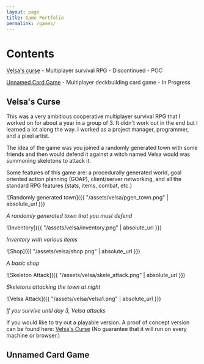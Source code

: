 ```yaml
---
layout: page
title: Game Portfolio
permalink: /games/
---
```

# Contents #
[Velsa's curse](#velsas-curse) - Multiplayer survival RPG - Discontinued - POC


[Unnamed Card Game](#card) - Multiplayer deckbuilding card game - In Progress


## Velsa's Curse ##
<a name="velsas-curse"></a>
This was a very ambitious cooperative multiplayer survival RPG that I worked on for about a year in a group of 3. It didn't work out in the end but I learned a lot along the way. I worked as a project manager, programmer, and a pixel artist.


The idea of the game was you joined a randomly generated town with some friends and then would defend it against a witch named Velsa would was summoning skeletons to attack it.

Some features of this game are: a procedurally generated world, goal oriented action planning (GOAP), client/server networking, and all the standard RPG features (stats, items, combat, etc.)

 ![Randomly generated town]({{ "/assets/velsa/pgen_town.png" | absolute_url }})


 *A randomly generated town that you must defend*


 ![Inventory]({{ "/assets/velsa/inventory.png" | absolute_url }})


 *Inventory with various items*


 ![Shop]({{ "/assets/velsa/shop.png" | absolute_url }})


 *A basic shop*


 ![Skeleton Attack]({{ "/assets/velsa/skele_attack.png" | absolute_url }})


 *Skeletons attacking the town at night*


 ![Velsa Attack]({{ "/assets/velsa/velsa1.png" | absolute_url }})


 *If you survive until day 3, Velsa attacks*


If you would like to try out a playable version. A proof of concept version can be found here: [Velsa's Curse](https://pcakes215.itch.io/velsas-curse) (No guarantee that it will run on every machine or browser.)


## Unnamed Card Game ##
<a name="card"></a>
